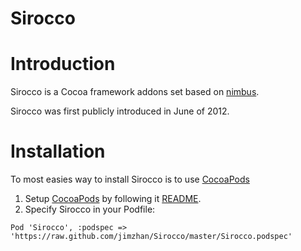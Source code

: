 Sirocco
=======

Introduction
=========================

Sirocco is a Cocoa framework addons set based on [nimbus](//github.com/jverkoey/nimbus).

Sirocco was first publicly introduced in June of 2012.


Installation
=========================
To most easies way to install Sirocco is to use [CocoaPods](//github.com/CocoaPods/CocoaPods) 

1. Setup [CocoaPods](//github.com/CocoaPods/CocoaPods) by following it [README](//github.com/CocoaPods/CocoaPods/blob/master/README.md).
2. Specify Sirocco in your Podfile: 
```
Pod 'Sirocco', :podspec => 'https://raw.github.com/jimzhan/Sirocco/master/Sirocco.podspec'  
```
